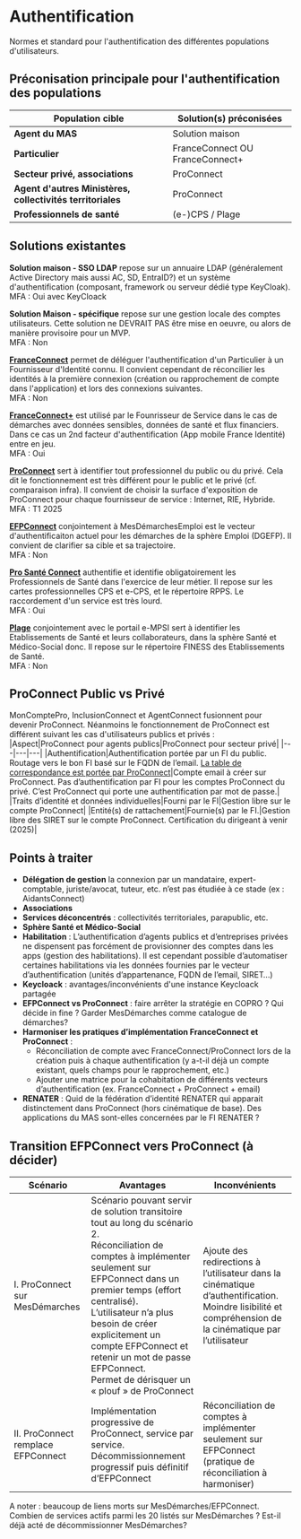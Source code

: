 # Authentification
Normes et standard pour l'authentification des différentes populations d'utilisateurs.

## Préconisation principale pour l'authentification des populations
|Population cible|Solution(s) préconisées|
|---|---|
|**Agent du MAS**|Solution maison|
|**Particulier**|FranceConnect OU FranceConnect+|
|**Secteur privé, associations**|ProConnect|
|**Agent d'autres Ministères, collectivités territoriales**|ProConnect|
|**Professionnels de santé**|(e-)CPS / Plage|

## Solutions existantes

**Solution maison - SSO LDAP** repose sur un annuaire LDAP (généralement Active Directory mais aussi AC, SD, EntraID?) et un système d'authentification (composant, framework ou serveur dédié type KeyCloak).\
MFA : Oui avec KeyCloack

**Solution Maison - spécifique** repose sur une gestion locale des comptes utilisateurs. Cette solution ne DEVRAIT PAS être mise en oeuvre, ou alors de manière provisoire pour un MVP.\
MFA : Non

[**FranceConnect**](https://franceconnect.gouv.fr/franceconnect) permet de déléguer l'authentification d'un Particulier à un Fournisseur d'Identité connu. Il convient cependant de réconcilier les identités à la première connexion (création ou rapprochement de compte dans l'application) et lors des connexions suivantes.\
MFA : Non

[**FranceConnect+**](https://franceconnect.gouv.fr/franceconnect-plus) est utilisé par le Founrisseur de Service dans le cas de démarches avec données sensibles, données de santé et flux financiers. Dans ce cas un 2nd facteur d'authentification (App mobile France Identité) entre en jeu.\
MFA : Oui

[**ProConnect**](https://www.proconnect.gouv.fr/) sert à identifier tout professionnel du public ou du privé. Cela dit le fonctionnement est très différent pour le public et le privé (cf. comparaison infra). Il convient de choisir la surface d'exposition de ProConnect pour chaque fournisseur de service : Internet, RIE, Hybride.\
MFA : T1 2025 

[**EFPConnect**](https://info.efpconnect.emploi.gouv.fr/) conjointement à MesDémarchesEmploi est le vecteur d'authentificaiton actuel pour les démarches de la sphère Emploi (DGEFP). Il convient de clarifier sa cible et sa trajectoire.\
MFA : Non

[**Pro Santé Connect**](https://esante.gouv.fr/produits-services/pro-sante-connect) authentifie et identifie obligatoirement les Professionnels de Santé dans l'exercice de leur métier. Il repose sur les cartes professionnelles CPS et e-CPS, et le répertoire RPPS. Le raccordement d'un service est très lourd.\
MFA : Oui

[**Plage**](https://connect-pasrel.atih.sante.fr/cas/login) conjointement avec le portail e-MPSI sert à identifier les Etablissements de Santé et leurs collaborateurs, dans la sphère Santé et Médico-Social donc. Il repose sur le répertoire FINESS des Etablissements de Santé.\
MFA : Non

## ProConnect Public vs Privé
MonComptePro, InclusionConnect et AgentConnect fusionnent pour devenir ProConnect. Néanmoins le fonctionnement de ProConnect est différent suivant les cas d'utilisateurs publics et privés :
|Aspect|ProConnect pour agents publics|ProConnect pour secteur privé|
|---|---|---|
|Authentification|Authentification portée par un FI du public. Routage vers le bon FI basé sur le FQDN de l’email. [La table de correspondance est portée par ProConnect](https://grist.incubateur.net/o/docs/3kQ829mp7bTy/ProConnect-Configuration-des-Fournisseurs-dIdentite)|Compte email à créer sur ProConnect. Pas d’authentification par FI pour les comptes ProConnect du privé. C’est ProConnect qui porte une authentification par mot de passe.|
|Traits d’identité et données individuelles|Fourni par le FI|Gestion libre sur le compte ProConnect|
|Entité(s) de rattachement|Fournie(s) par le FI.|Gestion libre des SIRET sur le compte ProConnect. Certification du dirigeant à venir (2025)|


## Points à traiter
- **Délégation de gestion** la connexion par un mandataire, expert-comptable, juriste/avocat, tuteur, etc. n’est pas étudiée à ce stade (ex : AidantsConnect)
- **Associations**
- **Services déconcentrés** : collectivités territoriales, parapublic, etc.
- **Sphère Santé et Médico-Social**
- **Habilitation** : L’authentification d’agents publics et d’entreprises privées ne dispensent pas forcément de provisionner des comptes dans les apps (gestion des habilitations). Il est cependant possible d’automatiser certaines habilitations via les données fournies par le vecteur d’authentification (unités d’appartenance, FQDN de l’email, SIRET…)
- **Keycloack** : avantages/inconvénients d'une instance Keycloack partagée
- **EFPConnect vs ProConnect** : faire arrêter la stratégie en COPRO ? Qui décide in fine ? Garder MesDémarches comme catalogue de démarches?
- **Harmoniser les pratiques d’implémentation FranceConnect et ProConnect** :
    - Réconciliation de compte avec FranceConnect/ProConnect lors de la création puis à chaque authentification (y a-t-il déjà un compte existant, quels champs pour le rapprochement, etc.)
    - Ajouter une matrice pour la cohabitation de différents vecteurs d’authentification (ex. FranceConnect + ProConnect + email)
- **RENATER** : Quid de la fédération d’identité RENATER qui apparait distinctement dans ProConnect (hors cinématique de base). Des applications du MAS sont-elles concernées par le FI RENATER ?

## Transition EFPConnect vers ProConnect (à décider)
|Scénario|Avantages|Inconvénients|
|---|---|---|
|I. ProConnect sur MesDémarches|Scénario pouvant servir de solution transitoire tout au long du scénario 2.</br>Réconciliation de comptes à implémenter seulement sur EFPConnect dans un premier temps (effort centralisé).</br>L’utilisateur n’a plus besoin de créer explicitement un compte EFPConnect et retenir un mot de passe EFPConnect.</br>Permet de dérisquer un « plouf » de ProConnect|Ajoute des redirections à l’utilisateur dans la cinématique d’authentification.</br>Moindre lisibilité et compréhension de la cinématique par l’utilisateur|
|II. ProConnect remplace EFPConnect|Implémentation progressive de ProConnect, service par service.</br>Décommissionnement progressif puis définitif d’EFPConnect|Réconciliation de comptes à implémenter seulement sur EFPConnect (pratique de réconciliation à harmoniser)

A noter : beaucoup de liens morts sur MesDémarches/EFPConnect. Combien de services actifs parmi les 20 listés sur MesDémarches ? Est-il déjà acté de décommissionner MesDémarches?